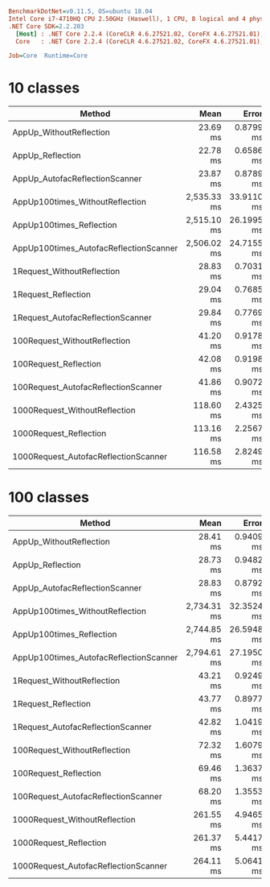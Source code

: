 ``` ini

BenchmarkDotNet=v0.11.5, OS=ubuntu 18.04
Intel Core i7-4710HQ CPU 2.50GHz (Haswell), 1 CPU, 8 logical and 4 physical cores
.NET Core SDK=2.2.203
  [Host] : .NET Core 2.2.4 (CoreCLR 4.6.27521.02, CoreFX 4.6.27521.01), 64bit RyuJIT
  Core   : .NET Core 2.2.4 (CoreCLR 4.6.27521.02, CoreFX 4.6.27521.01), 64bit RyuJIT

Job=Core  Runtime=Core  

```

# 10 classes
|                                                  Method |        Mean |      Error |    StdDev | Rank |
|-------------------------------------------------------- |------------:|-----------:|----------:|-----:|
|                         AppUp_WithoutReflection         |    23.69 ms |  0.8799 ms |  2.594 ms |    1 |
|                                AppUp_Reflection         |    22.78 ms |  0.6586 ms |  1.890 ms |    1 |
|                  AppUp_AutofacReflectionScanner         |    23.87 ms |  0.8789 ms |  2.592 ms |    1 |
|                 AppUp100times_WithoutReflection         | 2,535.33 ms | 33.9110 ms | 31.720 ms |    6 |
|                        AppUp100times_Reflection         | 2,515.10 ms | 26.1995 ms | 23.225 ms |    6 |
|          AppUp100times_AutofacReflectionScanner         | 2,506.02 ms | 24.7155 ms | 23.119 ms |    6 |
|                      1Request_WithoutReflection         |    28.83 ms |  0.7031 ms |  2.073 ms |    2 |
|                             1Request_Reflection         |    29.04 ms |  0.7685 ms |  2.266 ms |    2 |
|               1Request_AutofacReflectionScanner         |    29.84 ms |  0.7769 ms |  2.278 ms |    2 |
|                    100Request_WithoutReflection         |    41.20 ms |  0.9178 ms |  2.677 ms |    3 |
|                           100Request_Reflection         |    42.08 ms |  0.9198 ms |  2.669 ms |    3 |
|             100Request_AutofacReflectionScanner         |    41.86 ms |  0.9072 ms |  2.603 ms |    3 |
|                   1000Request_WithoutReflection         |   118.60 ms |  2.4325 ms |  6.279 ms |    5 |
|                          1000Request_Reflection         |   113.16 ms |  2.2567 ms |  6.547 ms |    4 |
|            1000Request_AutofacReflectionScanner         |   116.58 ms |  2.8249 ms |  8.285 ms |    5 |


# 100 classes
|                                                  Method |        Mean |      Error |    StdDev | Rank |
|-------------------------------------------------------- |------------:|-----------:|----------:|-----:|
|                         AppUp_WithoutReflection         |    28.41 ms |  0.9409 ms |  2.759 ms |    1 |
|                                AppUp_Reflection         |    28.73 ms |  0.9482 ms |  2.796 ms |    1 |
|                  AppUp_AutofacReflectionScanner         |    28.83 ms |  0.8792 ms |  2.565 ms |    1 |
|                 AppUp100times_WithoutReflection         | 2,734.31 ms | 32.3524 ms | 28.680 ms |    6 |
|                        AppUp100times_Reflection         | 2,744.85 ms | 26.5948 ms | 24.877 ms |    6 |
|          AppUp100times_AutofacReflectionScanner         | 2,794.61 ms | 27.1950 ms | 25.438 ms |    7 |
|                      1Request_WithoutReflection         |    43.21 ms |  0.9249 ms |  2.727 ms |    2 |
|                             1Request_Reflection         |    43.77 ms |  0.8977 ms |  2.604 ms |    2 |
|               1Request_AutofacReflectionScanner         |    42.82 ms |  1.0419 ms |  3.039 ms |    2 |
|                    100Request_WithoutReflection         |    72.32 ms |  1.6079 ms |  4.716 ms |    4 |
|                           100Request_Reflection         |    69.46 ms |  1.3637 ms |  2.786 ms |    3 |
|             100Request_AutofacReflectionScanner         |    68.20 ms |  1.3553 ms |  2.512 ms |    3 |
|                   1000Request_WithoutReflection         |   261.55 ms |  4.9465 ms |  5.080 ms |    5 |
|                          1000Request_Reflection         |   261.37 ms |  5.4417 ms |  5.090 ms |    5 |
|            1000Request_AutofacReflectionScanner         |   264.11 ms |  5.0641 ms |  6.028 ms |    5 |